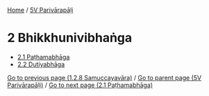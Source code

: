 
[Home](/) / [5V Parivārapāḷi](../5V.md)

# 2 Bhikkhunivibhaṅga

* [2.1 Paṭhamabhāga](2/2.1.md)
* [2.2 Dutiyabhāga](2/2.2.md)

[Go to previous page (1.2.8 Samuccayavāra)](1/1.2/1.2.8.md) / [Go to parent page (5V Parivārapāḷi)](0.md) / [Go to next page (2.1 Paṭhamabhāga)](2/2.1.md)


